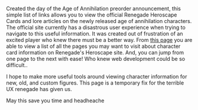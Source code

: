 Created the day of the Age of Annihilation preorder announcement, this simple list of links allows you to view the official Renegade Heroscape Cards and lore articles on the newly released age of annihilation characters. 
The official site currently has a disastrous user experience when trying to navigate to this useful information. 
It was created out of frustration of an excited player who knew there must be a better way. From [this page]() you are able to view a list of all the pages you may want to visit about character card information on Renegade's Heroscape site.
And, you can jump from one page to the next with ease! Who knew web development could be so difficult..

I hope to make more useful tools around viewing character information for new, old, and custom figures. This page is a temporary fix for the terrible UX renegade has given us.

May this save you time and headheache
